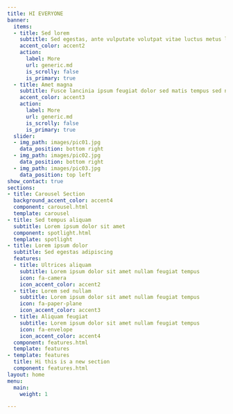 ```yaml
---
title: HI EVERYONE
banner:
  items:
  - title: Sed lorem
    subtitle: Sed egestas, ante vulputate volutpat vitae luctus metus libero aliquam
    accent_color: accent2
    action:
      label: More
      url: generic.md
      is_scrolly: false
      is_primary: true
  - title: Amet magna
    subtitle: Fusce lancinia ipsum feugiat dolor sed matis tempus sed nullam
    accent_color: accent3
    action:
      label: More
      url: generic.md
      is_scrolly: false
      is_primary: true
  slider:
  - img_path: images/pic01.jpg
    data_position: bottom right
  - img_path: images/pic02.jpg
    data_position: bottom right
  - img_path: images/pic03.jpg
    data_position: top left
show_contact: true
sections:
- title: Carousel Section
  background_accent_color: accent4
  component: carousel.html
  template: carousel
- title: Sed tempus aliquam
  subtitle: Lorem ipsum dolor sit amet
  component: spotlight.html
  template: spotlight
- title: Lorem ipsum dolor
  subtitle: Sed egestas adipiscing
  features:
  - title: Ultrices aliquam
    subtitle: Lorem ipsum dolor sit amet nullam feugiat tempus
    icon: fa-camera
    icon_accent_color: accent2
  - title: Lorem sed nullam
    subtitle: Lorem ipsum dolor sit amet nullam feugiat tempus
    icon: fa-paper-plane
    icon_accent_color: accent3
  - title: Aliquam feugiat
    subtitle: Lorem ipsum dolor sit amet nullam feugiat tempus
    icon: fa-envelope
    icon_accent_color: accent4
  component: features.html
  template: features
- template: features
  title: Hi this is a new section
  component: features.html
layout: home
menu:
  main:
    weight: 1

---
```

